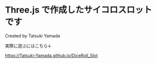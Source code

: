 # Three.js で作成したサイコロスロットです

Created by Tatsuki Yamada

実際に遊ぶにはこちら↓

https://Tatsuki-Yamada.github.io/DiceRoll_Slot
